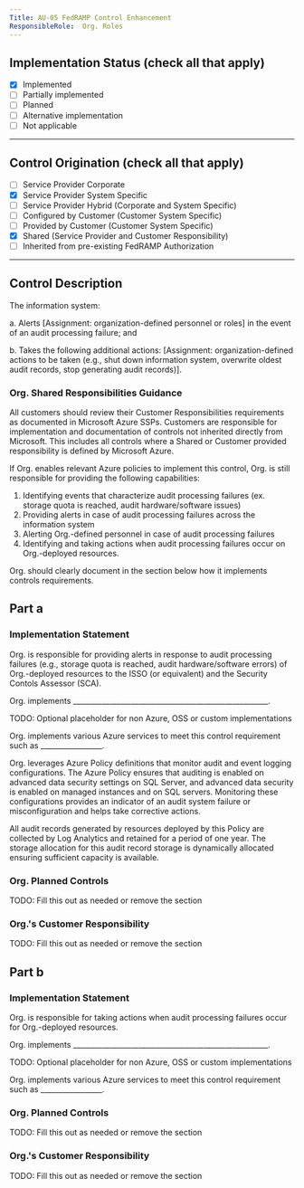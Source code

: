 ```yaml
---
Title: AU-05 FedRAMP Control Enhancement
ResponsibleRole:  Org. Roles
---
```

## Implementation Status (check all that apply)

* [x] Implemented
* [ ] Partially implemented
* [ ] Planned
* [ ] Alternative implementation
* [ ] Not applicable

---

## Control Origination (check all that apply)

* [ ] Service Provider Corporate
* [x] Service Provider System Specific
* [ ] Service Provider Hybrid (Corporate and System Specific)
* [ ] Configured by Customer (Customer System Specific)
* [ ] Provided by Customer (Customer System Specific)
* [x] Shared (Service Provider and Customer Responsibility)
* [ ] Inherited from pre-existing FedRAMP Authorization

---

## Control Description

The information system:

a. Alerts [Assignment: organization-defined personnel or roles] in the event of an audit processing failure; and

b. Takes the following additional actions: [Assignment: organization-defined actions to be taken (e.g., shut down information system, overwrite oldest audit records, stop generating audit records)].

### Org. Shared Responsibilities Guidance

All customers should review their Customer Responsibilities requirements as documented in Microsoft Azure SSPs. Customers are responsible for implementation and documentation of controls not inherited directly from Microsoft. This includes all controls where a Shared or Customer provided responsibility is defined by Microsoft Azure.

If Org. enables relevant Azure policies to implement this control, Org. is still responsible for providing the following capabilities:

1. Identifying events that characterize audit processing failures (ex. storage quota is reached, audit hardware/software issues)
2. Providing alerts in case of audit processing failures across the information system
3. Alerting Org.-defined personnel in case of audit processing failures
4. Identifying and taking actions when audit processing failures occur on Org.-deployed resources.

Org. should clearly document in the section below how it implements controls requirements.

## Part a

### Implementation Statement

Org. is responsible for providing alerts in response to audit processing failures (e.g., storage quota is reached, audit hardware/software errors) of Org.-deployed resources to the ISSO (or equivalent) and the Security Contols Assessor (SCA).

Org. implements ______________________________________________________.

TODO: Optional placeholder for non Azure, OSS or custom implementations

Org. implements various Azure services to meet this control requirement such as _________________.

Org. leverages Azure Policy definitions that monitor audit and event logging configurations. The Azure Policy ensures that auditing is enabled on advanced data security settings on SQL Server, and advanced data security is enabled on managed instances and on SQL servers. Monitoring these configurations provides an indicator of an audit system failure or misconfiguration and helps take corrective actions.

All audit records generated by resources deployed by this Policy are collected by Log Analytics and retained for a period of one year. The storage allocation for this audit record storage is dynamically allocated ensuring sufficient capacity is available.

### Org. Planned Controls

TODO: Fill this out as needed or remove the section

### Org.'s Customer Responsibility

TODO: Fill this out as needed or remove the section

## Part b

### Implementation Statement

Org. is responsible for taking actions when audit processing failures occur for Org.-deployed resources.

Org. implements ______________________________________________________.

TODO: Optional placeholder for non Azure, OSS or custom implementations

Org. implements various Azure services to meet this control requirement such as _________________.

### Org. Planned Controls

TODO: Fill this out as needed or remove the section

### Org.'s Customer Responsibility

TODO: Fill this out as needed or remove the section
